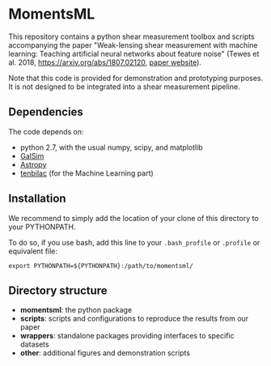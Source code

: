 MomentsML
=========

This repository contains a python shear measurement toolbox and scripts accompanying the paper "Weak-lensing shear measurement with machine learning: Teaching artificial neural networks about feature noise" (Tewes et al. 2018, https://arxiv.org/abs/1807.02120, [paper website](https://astro.uni-bonn.de/~mtewes/ml-shear-meas/)).

Note that this code is provided for demonstration and prototyping purposes. It is not designed to be integrated into a shear measurement pipeline.

Dependencies
------------

The code depends on:

 * python 2.7, with the usual numpy, scipy, and matplotlib
 * [GalSim](https://github.com/GalSim-developers/GalSim)
 * [Astropy](http://www.astropy.org)
 * [tenbilac](https://github.com/mtewes/tenbilac) (for the Machine Learning part)


Installation
------------

We recommend to simply add the location of your clone of this directory to your PYTHONPATH.

To do so, if you use bash, add this line to your ``.bash_profile`` or ``.profile`` or equivalent file:

	export PYTHONPATH=${PYTHONPATH}:/path/to/momentsml/



Directory structure
-------------------

- **momentsml**: the python package
- **scripts**: scripts and configurations to reproduce the results from our paper
- **wrappers**: standalone packages providing interfaces to specific datasets
- **other**: additional figures and demonstration scripts
